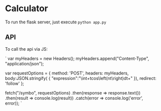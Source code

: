 # Calculator

To run the flask server, just execute `python app.py`

## API

To call the api via JS:

`
var myHeaders = new Headers();
myHeaders.append("Content-Type", "application/json");

var requestOptions = {
  method: 'POST',
  headers: myHeaders,
  body:JSON.stringify( {
    "expression":"\\int+tcos\\left(nt\\right)dt+"
}),
  redirect: 'follow'
};

fetch("/symbo", requestOptions)
  .then(response => response.text())
  .then(result => console.log(result))
  .catch(error => console.log('error', error));
`
